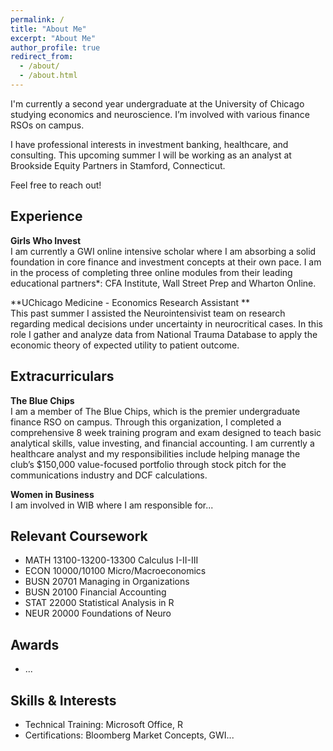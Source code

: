 ```yaml
---
permalink: /
title: "About Me"
excerpt: "About Me"
author_profile: true
redirect_from: 
  - /about/
  - /about.html
---
```


I'm currently a second year undergraduate at the University of Chicago studying economics and neuroscience. I’m involved with various finance RSOs on campus.

I have professional interests in investment banking, healthcare, and consulting. This upcoming summer I will be working as an analyst at Brookside Equity Partners in Stamford, Connecticut. 

Feel free to reach out!

Experience
------
**Girls Who Invest**<br />
I am currently a GWI online intensive scholar where I am absorbing a solid foundation in core finance and investment concepts at their own pace. I am in the process of completing three online modules from their leading educational partners*: CFA Institute, Wall Street Prep and Wharton Online. 

**UChicago Medicine - Economics Research Assistant **<br />
This past summer I assisted the Neurointensivist team on research regarding medical decisions under uncertainty in neurocritical cases. In this role I gather and analyze data from National Trauma Database to apply the economic theory of expected utility to patient outcome.

Extracurriculars
------

**The Blue Chips**<br />
I am a member of The Blue Chips, which is the premier undergraduate finance RSO on campus. Through this organization, I completed a comprehensive 8 week training program and exam designed to teach basic analytical skills, value investing, and financial accounting. I am currently a healthcare analyst and my responsibilities include helping manage the club’s $150,000 value-focused portfolio through stock pitch for the communications industry and DCF calculations. 

**Women in Business**<br />
I am involved in WIB where I am responsible for...

Relevant Coursework
------

- MATH 13100-13200-13300 Calculus I-II-III
- ECON 10000/10100 Micro/Macroeconomics
- BUSN 20701 Managing in Organizations
- BUSN 20100 Financial Accounting
- STAT 22000 Statistical Analysis in R
- NEUR 20000 Foundations of Neuro

Awards
------
- ...

Skills & Interests
------
- Technical Training: Microsoft Office, R
- Certifications: Bloomberg Market Concepts, GWI...
